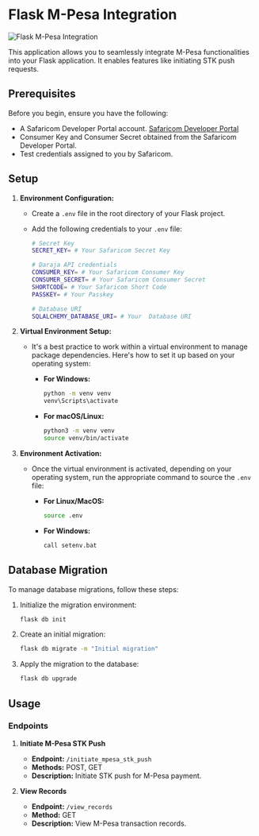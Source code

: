# Flask M-Pesa Integration

![Flask M-Pesa Integration](https://res.cloudinary.com/murste/image/upload/v1713944812/icons/daraja_geyyh9.png)

This application allows you to seamlessly integrate M-Pesa functionalities into your Flask application. It enables features like initiating STK push requests.

## Prerequisites

Before you begin, ensure you have the following:

- A Safaricom Developer Portal account. [Safaricom Developer Portal](https://developer.safaricom.co.ke/)
- Consumer Key and Consumer Secret obtained from the Safaricom Developer Portal.
- Test credentials assigned to you by Safaricom.

## Setup

1. **Environment Configuration:**
   - Create a `.env` file in the root directory of your Flask project.
   - Add the following credentials to your `.env` file:

     ```bash
     # Secret Key
     SECRET_KEY= # Your Safaricom Secret Key

     # Daraja API credentials
     CONSUMER_KEY= # Your Safaricom Consumer Key
     CONSUMER_SECRET= # Your Safaricom Consumer Secret
     SHORTCODE= # Your Safaricom Short Code
     PASSKEY= # Your Passkey

     # Database URI
     SQLALCHEMY_DATABASE_URI= # Your  Database URI
     ```

2. **Virtual Environment Setup:**
   - It's a best practice to work within a virtual environment to manage package dependencies. Here's how to set it up based on your operating system:

     - **For Windows:**
       ```bash
       python -m venv venv
       venv\Scripts\activate
       ```
     - **For macOS/Linux:**
       ```bash
       python3 -m venv venv
       source venv/bin/activate
       ```

3. **Environment Activation:**
   - Once the virtual environment is activated, depending on your operating system, run the appropriate command to source the `.env` file:

     - **For Linux/MacOS:**
       ```bash
       source .env
       ```
     - **For Windows:**
       ```bash
       call setenv.bat
       ```

## Database Migration

To manage database migrations, follow these steps:

1. Initialize the migration environment:
   ```bash
   flask db init
   ```

2. Create an initial migration:
   ```bash
   flask db migrate -m "Initial migration"
   ```

3. Apply the migration to the database:
   ```bash
   flask db upgrade
   ```

## Usage

### Endpoints

1. **Initiate M-Pesa STK Push**
   - **Endpoint:** `/initiate_mpesa_stk_push`
   - **Methods:** POST, GET
   - **Description:** Initiate STK push for M-Pesa payment.

2. **View Records**
   - **Endpoint:** `/view_records`
   - **Method:** GET
   - **Description:** View M-Pesa transaction records.
